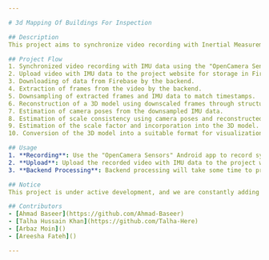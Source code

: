 ```yaml
---

# 3d Mapping Of Buildings For Inspection

## Description
This project aims to synchronize video recording with Inertial Measurement Unit (IMU) data through an Android app called [OpenCamera Sensors](https://github.com/prime-slam/OpenCamera-Sensors). The recorded videos and IMU data are uploaded to our website where the data is stored in [Firebase](https://firebase.google.com/). The backend of the system then downloads the data from Firebase, extracts frames from the video, and applies downsampling to both the extracted frames and IMU data to match their timestamps. The downsampled frames are used to reconstruct a 3D model using structure from motion (SfM) techniques. Additionally, camera poses are estimated from the downsampled IMU data. The scale consistency of the reconstructed 3D model is then estimated using the camera poses and the data obtained after reconstruction. Finally, the system estimates the scale factor and incorporates it into the 3D model, converting it into a suitable format for visualization and providing it to the front end.

## Project Flow
1. Synchronized video recording with IMU data using the "OpenCamera Sensors" Android app.
2. Upload video with IMU data to the project website for storage in Firebase.
3. Downloading of data from Firebase by the backend.
4. Extraction of frames from the video by the backend.
5. Downsampling of extracted frames and IMU data to match timestamps.
6. Reconstruction of a 3D model using downscaled frames through structure from motion.
7. Estimation of camera poses from the downsampled IMU data.
8. Estimation of scale consistency using camera poses and reconstructed data.
9. Estimation of the scale factor and incorporation into the 3D model.
10. Conversion of the 3D model into a suitable format for visualization and provision to the front end.

## Usage
1. **Recording**: Use the "OpenCamera Sensors" Android app to record synchronized video with IMU data.
2. **Upload**: Upload the recorded video with IMU data to the project website.
3. **Backend Processing**: Backend processing will take some time to process your data and then provide you with a visualization of your 3d model.

## Notice
This project is under active development, and we are constantly adding new features, improvements, and bug fixes. We encourage you to check back regularly for the latest updates and improvements. If you have any suggestions or feedback, feel free to open an issue or submit a pull request.

## Contributors
- [Ahmad Baseer](https://github.com/Ahmad-Baseer)
- [Talha Hussain Khan](https://github.com/Talha-Here)
- [Arbaz Moin]()
- [Areesha Fateh]()

---
```

